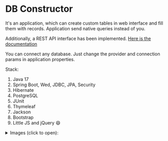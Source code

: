 # DB Constructor

It's an application, which can create custom tables in web interface and fill them with records.
Application send native queries instead of you.

Additionally, a REST API interface has been implemented. [Here is the documentation](https://documenter.getpostman.com/view/11215105/2s84DoR3M1)

You can connect any database. Just change the provider and connection params in application properties.

Stack:
1. Java 17
2. Spring Boot, Wed, JDBC, JPA, Security
3. Hibernate
4. PostgreSQL
5. JUnit
6. Thymeleaf
7. Jackson
8. Bootstrap
9. Little JS and jQuery 😄

<details>
<summary>Images (click to open):</summary>

![Screenshot_1](https://user-images.githubusercontent.com/60580660/197292339-93db12f7-1c39-43a4-b333-2060e2eda7ea.png)
![Screenshot_2](https://user-images.githubusercontent.com/60580660/197292346-9bffcedb-8627-40fd-ab03-91168e92d1dd.png)
![Screenshot_3](https://user-images.githubusercontent.com/60580660/197292347-9c591fcb-ec41-4378-bf52-ae2b96afd2e6.png)
![Screenshot_4](https://user-images.githubusercontent.com/60580660/197292349-089c1474-be60-438f-b330-e436aca3f7ae.png)
![Screenshot_5](https://user-images.githubusercontent.com/60580660/197292350-a098d72f-04b3-490a-bdef-bd69010ced68.png)
</details>